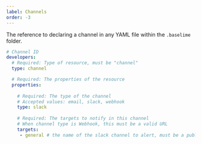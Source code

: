 ```yaml
---
label: Channels
order: -3
---
```


The reference to declaring a channel in any YAML file within the `.baselime` folder.

```yaml # :icon-code: .baselime/demo.yml
# Channel ID
developers:
  # Required: Type of resource, must be "channel"
  type: channel

  # Required: The properties of the resource
  properties:
    
    # Required: The type of the channel
    # Accepted values: email, slack, webhook
    type: slack
    
    # Required: The targets to notify in this channel
    # When channel type is Webhook, this must be a valid URL
    targets:
     - general # the name of the slack channel to alert, must be a public channel;
```
